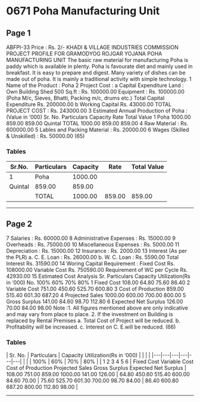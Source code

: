 # 0671 Poha Manufacturing Unit

## Page 1

ABFPI-33 Price : Rs. 2/- KHADI & VILLAGE INDUSTRIES COMMISSION PROJECT PROFILE FOR GRAMODYOG ROJGAR YOJANA POHA MANUFACTURING UNIT The basic raw material for manufacturing Poha is paddy which is available in plenty. Poha is favourate diet and mainly used in breakfast. It is easy to prepare and digest. Many variety of dishes can be made out of poha. It is mainly a traditional activity with simple technology. 1 Name of the Product : Poha 2 Project Cost : a Capital Expenditure Land : Own Building Shed 500 Sq.ft : Rs. 100000.00 Equipment : Rs. 100000.00 (Poha M/c, Sieves, Bhatti, Packing m/c, drums etc.) Total Capital Expenditure Rs. 200000.00 b Working Capital Rs. 43000.00 TOTAL PROJECT COST : Rs. 243000.00 3 Estimated Annual Production of Poha : (Value in ‘000) Sr. No. Particulars Capacity Rate Total Value 1 Poha 1000.00 859.00 859.00 Quintal TOTAL 1000.00 859.00 859.00 4 Raw Material : Rs. 600000.00 5 Lables and Packing Material : Rs. 20000.00 6 Wages (Skilled & Unskilled) : Rs. 50000.00 (65)

### Tables

| Sr.No. | Particulars | Capacity | Rate | Total Value |
|---|---|---|---|---|
| 1 | Poha | 1000.00
Quintal | 859.00 | 859.00 |
|  | TOTAL | 1000.00 | 859.00 | 859.00 |

---

## Page 2

7 Salaries : Rs. 60000.00 8 Administrative Expenses : Rs. 15000.00 9 Overheads : Rs. 75000.00 10 Miscellaneous Expenses : Rs. 5000.00 11 Depreciation : Rs. 15000.00 12 Insurance : Rs. 2000.00 13 Interest (As per the PLR) a. C. E. Loan : Rs. 26000.00 b. W. C. Loan : Rs. 5590.00 Total Interest Rs. 31590.00 14 Woring Capital Requirement : Fixed Cost Rs. 108000.00 Variable Cost Rs. 750590.00 Requirement of WC per Cycle Rs. 42930.00 15 Estimated Cost Analysis Sr. Particulars Capacity Utilization(Rs in ‘000) No. 100% 60% 70% 80% 1 Fixed Cost 108.00 64.80 75.60 86.40 2 Variable Cost 751.00 450.60 525.70 600.80 3 Cost of Production 859.00 515.40 601.30 687.20 4 Projected Sales 1000.00 600.00 700.00 800.00 5 Gross Surplus 141.00 84.60 98.70 112.80 6 Expected Net Surplus 126.00 70.00 84.00 98.00 Note :1. All figures mentioned above are only indicative and may vary from place to place. 2. If the investment on Building is replaced by Rental Premises a. Total Cost of Project will be reduced. b. Profitability will be increased. c. Interest on C. E.will be reduced. (66)

### Tables

| Sr.
No. | Particulars | Capacity Utilization(Rs in ‘000) |  |  |  |
|---|---|---|---|---|---|
|  |  | 100% | 60% | 70% | 80% |
| 1
2
3
4
5
6 | Fixed Cost
Variable Cost
Cost of Production
Projected Sales
Gross Surplus
Expected Net Surplus | 108.00
751.00
859.00
1000.00
141.00
126.00 | 64.80
450.60
515.40
600.00
84.60
70.00 | 75.60
525.70
601.30
700.00
98.70
84.00 | 86.40
600.80
687.20
800.00
112.80
98.00 |

---
